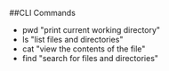 ##CLI Commands
- pwd "print current working directory"
- ls "list files and directories"
- cat "view the contents of the file"
- find "search for files and directories"

